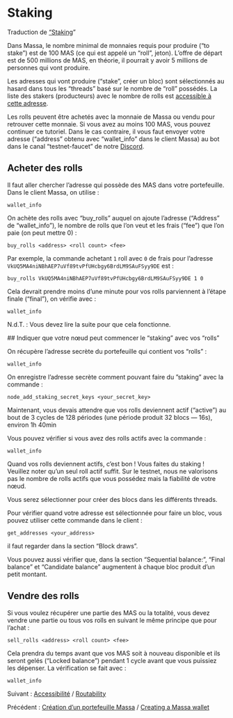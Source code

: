 # Staking

Traduction de [“Staking](https://docs.massa.net/en/latest/testnet/staking.html)”

Dans Massa, le nombre minimal de monnaies requis pour produire (“to stake”) est de 100 MAS (ce qui est appelé un “roll”, jeton). L’offre de départ est de 500 millions de MAS, en théorie, il pourrait y avoir 5 millions de personnes qui vont produire.

Les adresses qui vont produire (“stake”, créer un bloc) sont sélectionnés au hasard dans tous les “threads” basé sur le nombre de “roll” possédés. La liste des stakers (producteurs) avec le nombre de rolls est [accessible à cette adresse](https://massa.net/testnet/staking/).

Les rolls peuvent être achetés avec la monnaie de Massa ou vendu pour retrouver cette monnaie. Si vous avez au moins 100 MAS, vous pouvez continuer ce tutoriel. Dans le cas contraire, il vous faut envoyer votre adresse (“address” obtenu avec “wallet_info” dans le client Massa) au bot dans le canal “testnet-faucet” de notre [Discord](https://discord.com/invite/massa).
## Acheter des rolls

Il faut aller chercher l’adresse qui possède des MAS dans votre portefeuille. Dans le client Massa, on utilise :

`wallet_info`

On achète des rolls avec “buy_rolls” auquel on ajoute l’adresse (“Address” de “wallet_info”), le nombre de rolls que l’on veut et les frais (“fee”) que l’on paie (on peut mettre 0) :

`buy_rolls <address> <roll count> <fee>`

Par exemple, la commande achetant `1` roll avec `0` de frais pour l’adresse `VkUQ5MA4niNBhAEP7uVf89tvPfUHcbgy6BrdLM9SAuFSyy9DE` est :

`buy_rolls VkUQ5MA4niNBhAEP7uVf89tvPfUHcbgy6BrdLM9SAuFSyy9DE 1 0`

Cela devrait prendre moins d’une minute pour vos rolls parviennent à l’étape finale (“final”), on vérifie avec :

`wallet_info`

N.d.T. : Vous devez lire la suite pour que cela fonctionne.

## Indiquer que votre nœud peut commencer le “staking” avec vos “rolls”

On récupère l’adresse secrète du portefeuille qui contient vos “rolls” :

`wallet_info`

On enregistre l’adresse secrète comment pouvant faire du ”staking” avec la commande :

`node_add_staking_secret_keys <your_secret_key>`

Maintenant, vous devais attendre que vos rolls deviennent actif (“active”) au bout de 3 cycles de 128 périodes (une période produit 32 blocs — 16s), environ 1h 40min

Vous pouvez vérifier si vous avez des rolls actifs avec la commande :

`wallet_info`

Quand vos rolls deviennent actifs, c’est bon ! Vous faites du staking ! Veuillez noter qu’un seul roll actif suffit. Sur le testnet, nous ne valorisons pas le nombre de rolls actifs que vous possédez mais la fiabilité de votre nœud.

Vous serez sélectionner pour créer des blocs dans les différents threads.

Pour vérifier quand votre adresse est sélectionnée pour faire un bloc, vous pouvez utiliser cette commande dans le client :

`get_addresses <your_address>`

il faut regarder dans la section “Block draws”.

Vous pouvez aussi vérifier que, dans la section “Sequential balance:”, “Final balance” et “Candidate balance” augmentent à chaque bloc produit d’un petit montant.
## Vendre des rolls

Si vous voulez récupérer une partie des MAS ou la totalité, vous devez vendre une partie ou tous vos rolls en suivant le même principe que pour l’achat :

`sell_rolls <address> <roll count> <fee>`

Cela prendra du temps avant que vos MAS soit à nouveau disponible et ils seront gelés (“Locked balance”) pendant 1 cycle avant que vous puissiez les dépenser. La vérification se fait avec :

`wallet_info`

Suivant : [Accessibilité](Routability.md) / [Routability](https://docs.massa.net/en/latest/testnet/routability.html)

Précédent : [Création d’un portefeuille Massa](./Creating_a_massa_wallet.md) / [Creating a Massa wallet](https://docs.massa.net/en/latest/testnet/wallet.html)
